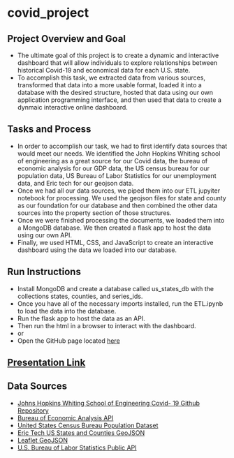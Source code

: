 # covid_project
## Project Overview and Goal
- The ultimate goal of this project is to create a dynamic and interactive dashboard that will allow individuals to explore relationships between historical Covid-19 and economical data for each U.S. state.
- To accomplish this task, we extracted data from various sources, transformed that data into a more usable format, loaded it into a database with the desired structure, hosted that data using our own application programming interface, and then used that data to create a dynmaic interactive online dashboard.
## Tasks and Process
- In order to accomplish our task, we had to first identify data sources that would meet our needs. We identified the John Hopkins Whiting school of engineering as a great source for our Covid data, the bureau of economic analysis for our GDP data, the US census bureau for our population data, US Bureau of Labor Statistics for our unemployment data, and Eric tech for our geojson data.
- Once we had all our data sources, we piped them into our ETL jupyiter notebook for processing. We used the geojson files for state and county as our foundation for our database and then combined the other data sources into the property section of those structures.
- Once we were finished processing the documents, we loaded them into a MongoDB database. We then created a flask app to host the data using our own API.
- Finally, we used HTML, CSS, and JavaScript to create an interactive dashboard using the data we loaded into our database.
## Run Instructions
- Install MongoDB and create a database called us_states_db with the collections states, counties, and series_ids.
- Once you have all of the necessary imports installed, run the ETL.ipynb to load the data into the database.
- Run the flask app to host the data as an API.
- Then run the html in a browser to interact with the dashboard.
- or
- Open the GitHub page located [here](https://bburwinkel0721.github.io/covid_project/)
## [Presentation Link](https://docs.google.com/presentation/d/1-6jFAtXNObbaPopxcbQmAXAUhXvNHklNhyZMqLEYZaE/edit#slide=id.g2ad09d5c6ba_0_253)
## Data Sources
- [Johns Hopkins Whiting School of Engineering Covid- 19 Github Repository](https://github.com/CSSEGISandData/COVID-19)
- [Bureau of Economic Analysis API ](https://apps.bea.gov/API/signup/?_gl=1*1xk07q5*_ga*MTQ2MTU2MTg5My4xNzE4MjM5ODA3*_ga_J4698JNNFT*MTcxODY2OTAwOC40LjAuMTcxODY2OTAwOC42MC4wLjA.)
- [United States Census Bureau Population Dataset](https://www.census.gov/data/tables/time-series/demo/popest/2020s-state-total.html)
- [Eric Tech US States and Counties GeoJSON](https://eric.clst.org/tech/usgeojson/)
- [Leaflet GeoJSON](https://leafletjs.com/examples/geojson/)
- [U.S. Bureau of Labor Statistics Public API](https://www.bls.gov/developers/home.htm)

